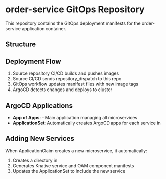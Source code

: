 # order-service GitOps Repository

This repository contains the GitOps deployment manifests for the order-service application container.

## Structure



## Deployment Flow

1. Source repository CI/CD builds and pushes images
2. Source CI/CD sends repository_dispatch to this repo
3. GitOps workflow updates manifest files with new image tags
4. ArgoCD detects changes and deploys to cluster

## ArgoCD Applications

- **App of Apps**:  - Main application managing all microservices
- **ApplicationSet**: Automatically creates ArgoCD apps for each service in 

## Adding New Services

When ApplicationClaim creates a new microservice, it automatically:
1. Creates a directory in 
2. Generates Knative service and OAM component manifests
3. Updates the ApplicationSet to include the new service
